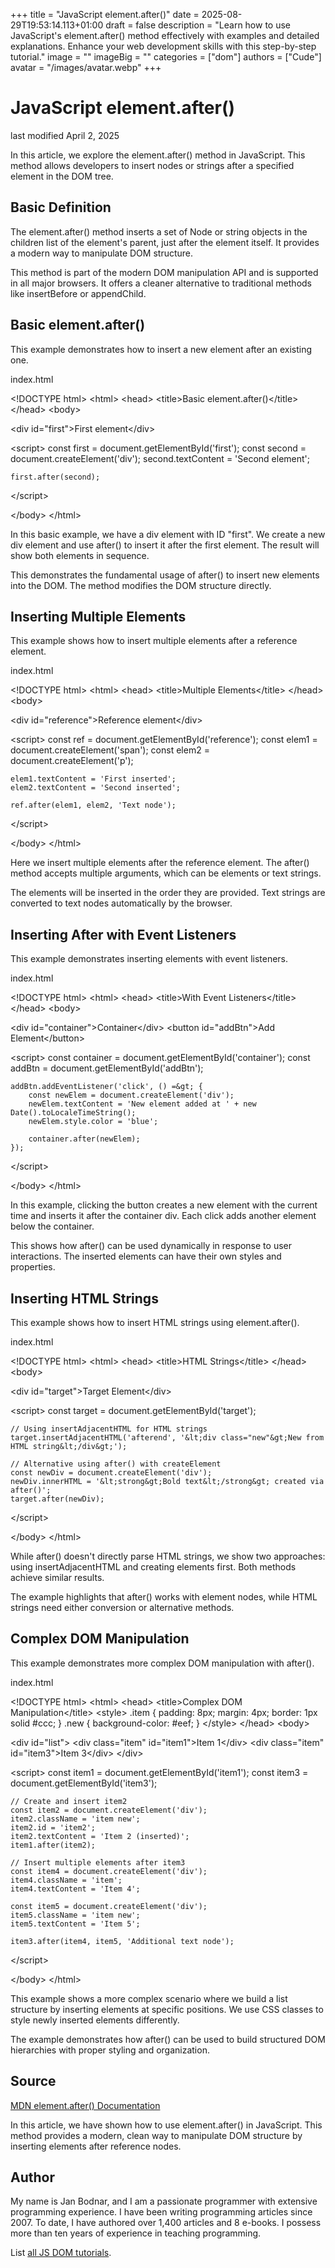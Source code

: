 +++
title = "JavaScript element.after()"
date = 2025-08-29T19:53:14.113+01:00
draft = false
description = "Learn how to use JavaScript's element.after() method effectively with examples and detailed explanations. Enhance your web development skills with this step-by-step tutorial."
image = ""
imageBig = ""
categories = ["dom"]
authors = ["Cude"]
avatar = "/images/avatar.webp"
+++

# JavaScript element.after()

last modified April 2, 2025

In this article, we explore the element.after() method in
JavaScript. This method allows developers to insert nodes or strings
after a specified element in the DOM tree.

## Basic Definition

The element.after() method inserts a set of Node or string
objects in the children list of the element's parent, just after the
element itself. It provides a modern way to manipulate DOM structure.

This method is part of the modern DOM manipulation API and is supported
in all major browsers. It offers a cleaner alternative to traditional
methods like insertBefore or appendChild.

## Basic element.after()

This example demonstrates how to insert a new element after an existing one.

index.html
    

&lt;!DOCTYPE html&gt;
&lt;html&gt;
&lt;head&gt;
    &lt;title&gt;Basic element.after()&lt;/title&gt;
&lt;/head&gt;
&lt;body&gt;

&lt;div id="first"&gt;First element&lt;/div&gt;

&lt;script&gt;
    const first = document.getElementById('first');
    const second = document.createElement('div');
    second.textContent = 'Second element';
    
    first.after(second);
&lt;/script&gt;

&lt;/body&gt;
&lt;/html&gt;

In this basic example, we have a div element with ID "first". We create
a new div element and use after() to insert it after the
first element. The result will show both elements in sequence.

This demonstrates the fundamental usage of after() to insert
new elements into the DOM. The method modifies the DOM structure directly.

## Inserting Multiple Elements

This example shows how to insert multiple elements after a reference element.

index.html
    

&lt;!DOCTYPE html&gt;
&lt;html&gt;
&lt;head&gt;
    &lt;title&gt;Multiple Elements&lt;/title&gt;
&lt;/head&gt;
&lt;body&gt;

&lt;div id="reference"&gt;Reference element&lt;/div&gt;

&lt;script&gt;
    const ref = document.getElementById('reference');
    const elem1 = document.createElement('span');
    const elem2 = document.createElement('p');
    
    elem1.textContent = 'First inserted';
    elem2.textContent = 'Second inserted';
    
    ref.after(elem1, elem2, 'Text node');
&lt;/script&gt;

&lt;/body&gt;
&lt;/html&gt;

Here we insert multiple elements after the reference element. The
after() method accepts multiple arguments, which can be
elements or text strings.

The elements will be inserted in the order they are provided. Text
strings are converted to text nodes automatically by the browser.

## Inserting After with Event Listeners

This example demonstrates inserting elements with event listeners.

index.html
    

&lt;!DOCTYPE html&gt;
&lt;html&gt;
&lt;head&gt;
    &lt;title&gt;With Event Listeners&lt;/title&gt;
&lt;/head&gt;
&lt;body&gt;

&lt;div id="container"&gt;Container&lt;/div&gt;
&lt;button id="addBtn"&gt;Add Element&lt;/button&gt;

&lt;script&gt;
    const container = document.getElementById('container');
    const addBtn = document.getElementById('addBtn');
    
    addBtn.addEventListener('click', () =&gt; {
        const newElem = document.createElement('div');
        newElem.textContent = 'New element added at ' + new Date().toLocaleTimeString();
        newElem.style.color = 'blue';
        
        container.after(newElem);
    });
&lt;/script&gt;

&lt;/body&gt;
&lt;/html&gt;

In this example, clicking the button creates a new element with the
current time and inserts it after the container div. Each click adds
another element below the container.

This shows how after() can be used dynamically in response
to user interactions. The inserted elements can have their own styles
and properties.

## Inserting HTML Strings

This example shows how to insert HTML strings using element.after().

index.html
    

&lt;!DOCTYPE html&gt;
&lt;html&gt;
&lt;head&gt;
    &lt;title&gt;HTML Strings&lt;/title&gt;
&lt;/head&gt;
&lt;body&gt;

&lt;div id="target"&gt;Target Element&lt;/div&gt;

&lt;script&gt;
    const target = document.getElementById('target');
    
    // Using insertAdjacentHTML for HTML strings
    target.insertAdjacentHTML('afterend', '&lt;div class="new"&gt;New from HTML string&lt;/div&gt;');
    
    // Alternative using after() with createElement
    const newDiv = document.createElement('div');
    newDiv.innerHTML = '&lt;strong&gt;Bold text&lt;/strong&gt; created via after()';
    target.after(newDiv);
&lt;/script&gt;

&lt;/body&gt;
&lt;/html&gt;

While after() doesn't directly parse HTML strings, we show
two approaches: using insertAdjacentHTML and creating
elements first. Both methods achieve similar results.

The example highlights that after() works with element nodes,
while HTML strings need either conversion or alternative methods.

## Complex DOM Manipulation

This example demonstrates more complex DOM manipulation with after().

index.html
    

&lt;!DOCTYPE html&gt;
&lt;html&gt;
&lt;head&gt;
    &lt;title&gt;Complex DOM Manipulation&lt;/title&gt;
    &lt;style&gt;
        .item { padding: 8px; margin: 4px; border: 1px solid #ccc; }
        .new { background-color: #eef; }
    &lt;/style&gt;
&lt;/head&gt;
&lt;body&gt;

&lt;div id="list"&gt;
    &lt;div class="item" id="item1"&gt;Item 1&lt;/div&gt;
    &lt;div class="item" id="item3"&gt;Item 3&lt;/div&gt;
&lt;/div&gt;

&lt;script&gt;
    const item1 = document.getElementById('item1');
    const item3 = document.getElementById('item3');
    
    // Create and insert item2
    const item2 = document.createElement('div');
    item2.className = 'item new';
    item2.id = 'item2';
    item2.textContent = 'Item 2 (inserted)';
    item1.after(item2);
    
    // Insert multiple elements after item3
    const item4 = document.createElement('div');
    item4.className = 'item';
    item4.textContent = 'Item 4';
    
    const item5 = document.createElement('div');
    item5.className = 'item new';
    item5.textContent = 'Item 5';
    
    item3.after(item4, item5, 'Additional text node');
&lt;/script&gt;

&lt;/body&gt;
&lt;/html&gt;

This example shows a more complex scenario where we build a list structure
by inserting elements at specific positions. We use CSS classes to style
newly inserted elements differently.

The example demonstrates how after() can be used to build
structured DOM hierarchies with proper styling and organization.

## Source

[MDN element.after() Documentation](https://developer.mozilla.org/en-US/docs/Web/API/Element/after)

In this article, we have shown how to use element.after()
in JavaScript. This method provides a modern, clean way to manipulate
DOM structure by inserting elements after reference nodes.

## Author

My name is Jan Bodnar, and I am a passionate programmer with extensive
programming experience. I have been writing programming articles since 2007.
To date, I have authored over 1,400 articles and 8 e-books. I possess more
than ten years of experience in teaching programming.

List [all JS DOM tutorials](/all/#dom).